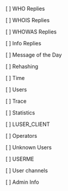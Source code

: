 [ ] WHO Replies

[ ] WHOIS Replies

[ ] WHOWAS Replies

[ ] Info Replies

[ ] Message of the Day

[ ] Rehashing

[ ] Time

[ ] Users

[ ] Trace

[ ] Statistics

[ ] LUSER_CLIENT

[ ] Operators

[ ] Unknown Users

[ ] USERME

[ ] User channels

[ ] Admin Info
